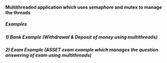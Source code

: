 #### Multithreaded application which uses semaphore and mutex to manage the threads
##### Examples
##### 1) Bank Example (Withdrawal & Deposit of money using multithreads)
##### 2) Exam Example (ASSET exam example which manages the question answering of exam using multithreads)
